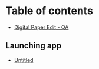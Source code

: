 # Table of contents

* [Digital Paper Edit - QA](README.md)

## Launching app

* [Untitled](launching-app/untitled.md)

